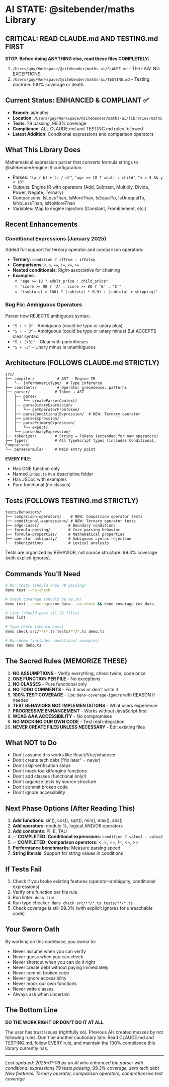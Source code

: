 # AI STATE: @sitebender/maths Library

## CRITICAL: READ CLAUDE.md AND TESTING.md FIRST
**STOP. Before doing ANYTHING else, read these files COMPLETELY:**
1. `/Users/guy/Workspace/@sitebender/maths-ai/CLAUDE.md` - The LAW. NO EXCEPTIONS.
2. `/Users/guy/Workspace/@sitebender/maths-ai/TESTING.md` - Testing doctrine. 100% coverage or death.

## Current Status: ENHANCED & COMPLIANT ✅
- **Branch**: ai/maths
- **Location**: `/Users/guy/Workspace/@sitebender/maths-ai/libraries/maths`
- **Tests**: 79 passing, 99.3% coverage
- **Compliance**: ALL CLAUDE.md and TESTING.md rules followed
- **Latest Addition**: Conditional expressions and comparison operators

## What This Library Does
Mathematical expression parser that converts formula strings to @sitebender/engine IR configuration.
- Parses: `"(a / b) + (c / d)"`, `"age >= 18 ? adult : child"`, `"x > 5 && y < 10"`
- Outputs: Engine IR with operators (Add, Subtract, Multiply, Divide, Power, Negate, Ternary)
- Comparisons: IsLessThan, IsMoreThan, IsEqualTo, IsUnequalTo, IsNoLessThan, IsNoMoreThan
- Variables: Map to engine injectors (Constant, FromElement, etc.)

## Recent Enhancements

### Conditional Expressions (January 2025)
Added full support for ternary operator and comparison operators:
- **Ternary**: `condition ? ifTrue : ifFalse`
- **Comparisons**: `<`, `>`, `==`, `!=`, `<=`, `>=`
- **Nested conditionals**: Right-associative for chaining
- **Examples**: 
  - `"age >= 18 ? adult_price : child_price"`
  - `"score >= 90 ? 'A' : score >= 80 ? 'B' : 'C'"`
  - `"(subtotal > 100) ? (subtotal * 0.9) : (subtotal + shipping)"`

### Bug Fix: Ambiguous Operators
Parser now REJECTS ambiguous syntax:
- `"5 + + 3"` - Ambiguous (could be typo or unary plus)
- `"5 - - 3"` - Ambiguous (could be typo or unary minus)
But ACCEPTS clear syntax:
- `"5 + (+3)"` - Clear with parentheses
- `"5 + -3"` - Unary minus is unambiguous

## Architecture (FOLLOWS CLAUDE.md STRICTLY)
```
src/
├── compiler/          # AST → Engine IR
│   └── inferNumericType/  # Type inference
├── constants/         # Operator precedence, patterns
├── parser/           # Token → AST
│   ├── parse/
│   │   └── createParserContext/
│   ├── parseBinaryExpression/
│   │   └── getOperatorFromToken/
│   ├── parseConditionalExpression/  # NEW: Ternary operator
│   ├── parseExpression/
│   ├── parsePrimaryExpression/
│   │   └── expect/
│   └── parseUnaryExpression/
├── tokenizer/        # String → Tokens (extended for new operators)
├── types/            # All TypeScript types (includes Conditional, Comparison)
└── parseFormula/     # Main entry point
```

**EVERY FILE**:
- Has ONE function only
- Named `index.ts` in a descriptive folder
- Has JSDoc with examples
- Pure functional (no classes)

## Tests (FOLLOWS TESTING.md STRICTLY)
```
tests/behaviors/
├── comparison-operators/    # NEW: Comparison operator tests
├── conditional-expressions/ # NEW: Ternary operator tests
├── edge-cases/             # Boundary conditions
├── formula-parsing/        # Core parsing behavior
├── formula-properties/     # Mathematical properties
├── operator-ambiguity/     # Ambiguous syntax rejection
└── tokenization/           # Lexical analysis
```

Tests are organized by BEHAVIOR, not source structure. 99.3% coverage (with explicit ignores).

## Commands You'll Need
```bash
# Run tests (should show 79 passing)
deno test --no-check

# Check coverage (should be 99.3%)
deno test --coverage=cov_data --no-check && deno coverage cov_data

# Lint (should pass all 26 files)
deno lint

# Type check (should pass)
deno check src/**/*.ts tests/**/*.ts demo.ts

# Run demo (includes conditional examples)
deno run demo.ts
```

## The Sacred Rules (MEMORIZE THESE)
1. **NO ASSUMPTIONS** - Verify everything, check twice, code once
2. **ONE FUNCTION PER FILE** - No exceptions
3. **NO CLASSES** - Pure functional only
4. **NO TODO COMMENTS** - Fix it now or don't write it
5. **100% TEST COVERAGE** - Use `deno-coverage-ignore` with REASON if needed
6. **TEST BEHAVIORS NOT IMPLEMENTATIONS** - What users experience
7. **PROGRESSIVE ENHANCEMENT** - Works without JavaScript first
8. **WCAG AAA ACCESSIBILITY** - No compromises
9. **NO MOCKING OUR OWN CODE** - Test real integration
10. **NEVER CREATE FILES UNLESS NECESSARY** - Edit existing files

## What NOT to Do
- Don't assume this works like React/Vue/whatever
- Don't create tech debt ("fix later" = never)
- Don't skip verification steps
- Don't mock toolkit/engine functions
- Don't add classes (functional only!)
- Don't organize tests by source structure
- Don't commit broken code
- Don't ignore accessibility

## Next Phase Options (After Reading This)
1. **Add functions**: sin(), cos(), sqrt(), min(), max(), abs()
2. **Add operators**: modulo %, logical AND/OR operators
3. **Add constants**: PI, E, TAU
4. ✅ **COMPLETED: Conditional expressions**: `condition ? value1 : value2`
5. ✅ **COMPLETED: Comparison operators**: <, >, ==, !=, <=, >=
6. **Performance benchmarks**: Measure parsing speed
7. **String literals**: Support for string values in conditions

## If Tests Fail
1. Check if you broke existing features (operator-ambiguity, conditional expressions)
2. Verify one function per file rule
3. Run linter: `deno lint`
4. Run type checker: `deno check src/**/*.ts tests/**/*.ts`
5. Check coverage is still 99.3% (with explicit ignores for unreachable code)

## Your Sworn Oath
By working on this codebase, you swear to:
- Never assume when you can verify
- Never guess when you can check  
- Never shortcut when you can do it right
- Never create debt without paying immediately
- Never commit broken code
- Never ignore accessibility
- Never mock our own functions
- Never write classes
- Always ask when uncertain

## The Bottom Line
**DO THE WORK RIGHT OR DON'T DO IT AT ALL.**

The user has trust issues (rightfully so). Previous AIs created messes by not following rules. Don't be another cautionary tale. Read CLAUDE.md and TESTING.md, follow EVERY rule, and maintain the 100% compliance this library currently has.

---
*Last updated: 2025-01-06 by an AI who enhanced the parser with conditional expressions*
*79 tests passing, 99.3% coverage, zero tech debt*
*New features: Ternary operator, comparison operators, comprehensive test coverage*